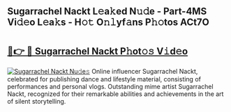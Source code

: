## Sugarrachel Nackt L𝚎a𝚔ed N𝚞𝚍e - Part-4MS Vi𝚍𝚎o L𝚎a𝚔s - H𝚘𝚝 O𝚗𝚕yf𝚊ns P𝚑𝚘tos ACt7O

# <h2><a href="http://kf18g0.oniu.top/?m=Sugarrachel+Nackt">🔗👉 🔴 Sugarrachel Nackt P𝚑ot𝚘𝚜 V𝚒d𝚎o</a></h2>

[![Sugarrachel Nackt Nu𝚍e𝚜](https://i.imgur.com/0qMVB7G.gif)](http://kf18g0.oniu.top/?m=Sugarrachel+Nackt)
Online influencer Sugarrachel Nackt, celebrated for publishing dance and lifestyle material, consisting of performances and personal vlogs. Outstanding mime artist Sugarrachel Nackt, recognized for their remarkable abilities and achievements in the art of silent storytelling.  
